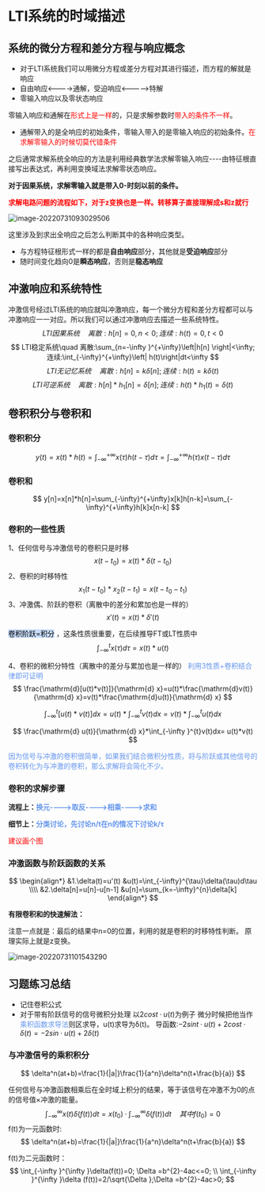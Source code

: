 
# LTI系统的时域描述

## 系统的微分方程和差分方程与响应概念
- 对于LTI系统我们可以用微分方程或差分方程对其进行描述，而方程的解就是响应
- 自由响应<---->通解，受迫响应<----->特解
- 零输入响应以及零状态响应


零输入响应和通解在<font color='red'>形式上是一样</font>的，只是求解参数时<font color='red'>带入的条件不一样</font>。
- 通解带入的是全响应的初始条件，零输入带入的是零输入响应的初始条件。<font color='red'>在求解零输入的时候切莫代错条件</font>

之后通常求解系统全响应的方法是利用经典数学法求解零输入响应----由特征根直接写出表达式，再利用变换域法求解零状态响应。

**对于因果系统，求解零输入就是带入0-时刻以前的条件。**

**<font color='red'>求解电路问题的流程如下，对于z变换也是一样。转移算子直接理解成s和z就行</font>**

![image-20220731093029506](image-20220731093029506.png)

这里涉及到求出全响应之后怎么判断其中的各种响应类型。
- 与方程特征根形式一样的都是**自由响应**部分，其他就是**受迫响应**部分
- 随时间变化趋向0是**瞬态响应**，否则是**稳态响应**



## 冲激响应和系统特性

冲激信号经过LTI系统的响应就叫冲激响应，每一个微分方程和差分方程都可以与冲激响应一一对应。所以我们可以通过冲激响应去描述一些系统特性。
$$
LTI因果系统\quad 离散: h[n]=0,n<0;连续:h(t)=0,t<0
$$
$$
LTI稳定系统\quad 离散:\sum_{n=-\infty }^{+\infty}\left|h[n] \right|<\infty;连续:\int_{-\infty}^{+\infty}\left| h(t)\right|dt<\infty
$$
$$
LTI无记忆系统\quad 离散:h[n]=k\delta [n];连续:h(t)=k\delta(t)
$$
$$
LTI可逆系统\quad 离散:h[n]*h_{1}[n]=\delta [n];连续:h(t)*h_{1}(t)=\delta(t)
$$

## 卷积积分与卷积和

### 卷积积分

$$
y(t)=x(t)*h(t)=\int_{-\infty}^{+\infty}x(\tau)h(t-\tau)d\tau=\int_{-\infty}^{+\infty}h(\tau)x(t-\tau)d\tau
$$
### 卷积和

$$
y[n]=x[n]*h[n]=\sum_{-\infty}^{+\infty}x[k]h[n-k]=\sum_{-\infty}^{+\infty}h[k]x[n-k]
$$

### 卷积的一些性质

1、任何信号与冲激信号的卷积只是时移
$$
x(t-t_{0})=x(t)*\delta(t-t_{0})
$$
2、卷积的时移特性
$$
x_{1}(t-t_{0})*x_{2}(t-t_{1})=x(t-t_{0}-t_{1})
$$
3、冲激偶、阶跃的卷积（离散中的差分和累加也是一样的）
$$
x'(t)=x(t)*\delta'(t)
$$

<mark style="background: #ADCCFFA6;">卷积阶跃=积分</mark> ，这条性质很重要，在后续推导FT或LT性质中
$$
\int_{-\infty}^{t}x(\tau)d\tau=x(t)*u(t)
$$

4、卷积的微积分特性（离散中的差分与累加也是一样的）	<font color='cornflowerblue'>利用3性质+卷积结合律即可证明</font>
$$
\frac{\mathrm{d}[u(t)*v(t)]}{\mathrm{d} x}=u(t)*\frac{\mathrm{d}v(t)}{\mathrm{d} x}=v(t)*\frac{\mathrm{d}u(t)}{\mathrm{d} x}
$$

$$
\int_{-\infty }^{t}[u(t)*v(t)]dx = u(t)*\int_{-\infty }^{t}v(t)dx= v(t)*\int_{-\infty }^{t}u(t)dx
$$

$$
\frac{\mathrm{d} u(t)}{\mathrm{d} x}*\int_{-\infty }^{t}v(t)dx= u(t)*v(t)
$$

<font color='cornflowerblue'>因为信号与冲激的卷积很简单，如果我们结合微积分性质，将与阶跃或其他信号的卷积转化为与冲激的卷积，那么求解将会简化不少。</font>

### 卷积的求解步骤

**流程上：<font color='cornflowerblue'>换元---->取反---->相乘---->求和</font>**

**细节上：<font color='cornflowerblue'>分类讨论，先讨论n/t在n的情况下讨论k/τ </font>**

<font color='red'>建议画个图</font>

### 冲激函数与阶跃函数的关系
$$
\begin{align*}
&1.\delta(t)=u'(t) &u(t)=\int_{-\infty}^{\tau}\delta(\tau)d\tau
\\\\
&2.\delta[n]=u[n]-u[n-1] &u[n]=\sum_{k=-\infty}^{n}\delta[k]
\end{align*}
$$


**有限卷积和的快速解法：**

注意一点就是：最后的结果中n=0的位置，利用的就是卷积的时移特性判断。
原理实际上就是z变换。

![image-20220731101543290](image-20220731101543290.png)

## 习题练习总结
- 记住卷积公式
- 对于带有阶跃信号的信号微积分处理
以$2cost·u(t)$为例子
微分时候把他当作<font color='cornflowerblue'>乘积函数求导法</font>则区求导，u(t)求导为δ(t)。
导函数:$-2sint·u(t)+2cost·δ(t)=-2sin·u(t)+2δ(t)$

### 与冲激信号的乘积积分

$$
\delta^n(at+b)=\frac{1}{|a|}\frac{1}{a^n}\delta^n(t+\frac{b}{a})
$$

任何信号与冲激函数相乘后在全时域上积分的结果，等于该信号在冲激不为0的点的信号值×冲激的能量。
$$
\int_{-\infty}^{\infty}x(t)\delta(f(t))dt=x(t_{0})·\int_{-\infty}^{\infty}\delta(f(t))dt \quad 其中f(t_{0})=0
$$
f(t)为一元函数时:
$$
\delta^n(at+b)=\frac{1}{|a|}\frac{1}{a^n}\delta^n(t+\frac{b}{a})
$$


f(t)为二元函数时：
$$
\int_{-\infty }^{\infty }\delta(f(t))=0; \Delta =b^{2}-4ac<=0; \\ \int_{-\infty }^{\infty }\delta (f(t))=2/\sqrt{\Delta };\Delta =b^{2}-4ac>0;
$$

